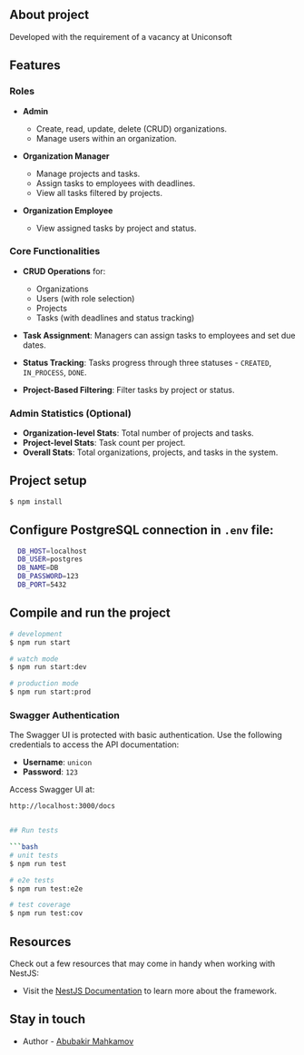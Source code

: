 ## About project
Developed with the requirement of a vacancy at Uniconsoft

## Features

### Roles
- **Admin**
  - Create, read, update, delete (CRUD) organizations.
  - Manage users within an organization.
  
- **Organization Manager**
  - Manage projects and tasks.
  - Assign tasks to employees with deadlines.
  - View all tasks filtered by projects.

- **Organization Employee**
  - View assigned tasks by project and status.

### Core Functionalities
- **CRUD Operations** for:
  - Organizations
  - Users (with role selection)
  - Projects
  - Tasks (with deadlines and status tracking)
  
- **Task Assignment**: Managers can assign tasks to employees and set due dates.
- **Status Tracking**: Tasks progress through three statuses - `CREATED`, `IN_PROCESS`, `DONE`.
- **Project-Based Filtering**: Filter tasks by project or status.

### Admin Statistics (Optional)
- **Organization-level Stats**: Total number of projects and tasks.
- **Project-level Stats**: Task count per project.
- **Overall Stats**: Total organizations, projects, and tasks in the system.



## Project setup

```bash
$ npm install
```

## Configure PostgreSQL connection in `.env` file:
  ```bash
    DB_HOST=localhost
    DB_USER=postgres
    DB_NAME=DB
    DB_PASSWORD=123
    DB_PORT=5432
  ```

## Compile and run the project

```bash
# development
$ npm run start

# watch mode
$ npm run start:dev

# production mode
$ npm run start:prod
```

### Swagger Authentication
The Swagger UI is protected with basic authentication. Use the following credentials to access the API documentation:

- **Username**: `unicon`
- **Password**: `123`

Access Swagger UI at:
```bash
http://localhost:3000/docs


## Run tests

```bash
# unit tests
$ npm run test

# e2e tests
$ npm run test:e2e

# test coverage
$ npm run test:cov
```

## Resources

Check out a few resources that may come in handy when working with NestJS:

- Visit the [NestJS Documentation](https://docs.nestjs.com) to learn more about the framework.

## Stay in touch

- Author - [Abubakir Mahkamov](https://t.me/mahkamov_abubakir)